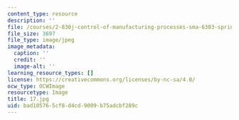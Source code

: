 ```yaml
---
content_type: resource
description: ''
file: /courses/2-830j-control-of-manufacturing-processes-sma-6303-spring-2008/bad105765cf8d4cd9009b75adcbf289c_17.jpg
file_size: 3697
file_type: image/jpeg
image_metadata:
  caption: ''
  credit: ''
  image-alt: ''
learning_resource_types: []
license: https://creativecommons.org/licenses/by-nc-sa/4.0/
ocw_type: OCWImage
resourcetype: Image
title: 17.jpg
uid: bad10576-5cf8-d4cd-9009-b75adcbf289c
---
```

